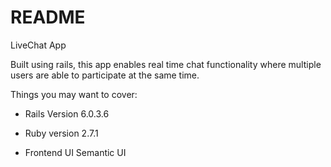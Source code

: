 # README

LiveChat App

Built using rails, this app enables real time chat functionality where
multiple users are able to participate at the same time. 

Things you may want to cover:

* Rails Version
  6.0.3.6
* Ruby version 
  2.7.1
  
* Frontend UI 
  Semantic UI